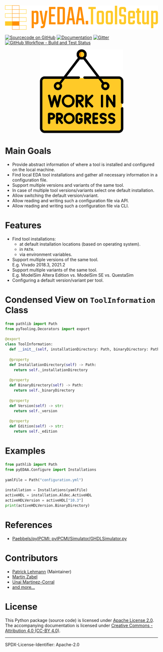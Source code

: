 <p align="center">
  <a title="edaa-org.github.io/pyEDAA.Configuration" href="https://edaa-org.github.io/pyEDAA.Configuration"><img height="80px" src="doc/_static/logo.svg"/></a>
</p>

[![Sourcecode on GitHub](https://img.shields.io/badge/pyEDAA-Configuration-ffca28.svg?longCache=true&style=flat-square&logo=GitHub&labelColor=ff8f00)](https://GitHub.com/edaa-org/pyEDAA.Configuration)
[![Documentation](https://img.shields.io/website?longCache=true&style=flat-square&label=edaa-org.github.io%2FpyEDAA.Configuration&logo=GitHub&logoColor=fff&up_color=blueviolet&up_message=Read%20now%20%E2%9E%9A&url=https%3A%2F%2Fedaa-org.github.io%2FpyEDAA.Configuration%2Findex.html)](https://edaa-org.github.io/pyEDAA.Configuration/)
[![Gitter](https://img.shields.io/badge/chat-on%20gitter-4db797.svg?longCache=true&style=flat-square&logo=gitter&logoColor=e8ecef)](https://gitter.im/hdl/community)  
[![GitHub Workflow - Build and Test Status](https://img.shields.io/github/workflow/status/edaa-org/pyEDAA.Configuration/Pipeline/main?longCache=true&style=flat-square&label=Build%20and%20Test&logo=GitHub%20Actions&logoColor=FFFFFF)](https://GitHub.com/edaa-org/pyEDAA.Configuration/actions/workflows/Pipeline.yml)

<!--
[![Sourcecode License](https://img.shields.io/pypi/l/pyEDAA.Configuration?longCache=true&style=flat-square&logo=Apache&label=code)](LICENSE.md)
[![Documentation License](https://img.shields.io/badge/doc-CC--BY%204.0-green?longCache=true&style=flat-square&logo=CreativeCommons&logoColor=fff)](LICENSE.md)

[![PyPI](https://img.shields.io/pypi/v/pyEDAA.Configuration?longCache=true&style=flat-square&logo=PyPI&logoColor=FBE072)](https://pypi.org/project/pyEDAA.Configuration/)
![PyPI - Status](https://img.shields.io/pypi/status/pyEDAA.Configuration?longCache=true&style=flat-square&logo=PyPI&logoColor=FBE072)
![PyPI - Python Version](https://img.shields.io/pypi/pyversions/pyEDAA.Configuration?longCache=true&style=flat-square&logo=PyPI&logoColor=FBE072)

[![Libraries.io status for latest release](https://img.shields.io/librariesio/release/pypi/pyEDAA.Configuration?longCache=true&style=flat-square&logo=Libraries.io&logoColor=fff)](https://libraries.io/github/edaa-org/pyEDAA.Configuration)
[![Codacy - Quality](https://img.shields.io/codacy/grade/39d312bf98244961975559f141c3e000?longCache=true&style=flat-square&logo=Codacy)](https://app.codacy.com/gh/edaa-org/pyEDAA.Configuration)
[![Codacy - Coverage](https://img.shields.io/codacy/coverage/39d312bf98244961975559f141c3e000?longCache=true&style=flat-square&logo=Codacy)](https://app.codacy.com/gh/edaa-org/pyEDAA.Configuration)
[![Codecov - Branch Coverage](https://img.shields.io/codecov/c/github/edaa-org/pyEDAA.Configuration?longCache=true&style=flat-square&logo=Codecov)](https://codecov.io/gh/edaa-org/pyEDAA.Configuration)

[![Dependent repos (via libraries.io)](https://img.shields.io/librariesio/dependent-repos/pypi/pyEDAA.Configuration?longCache=true&style=flat-square&logo=GitHub)](https://GitHub.com/edaa-org/pyEDAA.Configuration/network/dependents)
[![Requires.io](https://img.shields.io/requires/github/edaa-org/pyEDAA.Configuration?longCache=true&style=flat-square)](https://requires.io/github/EDAA-ORG/pyEDAA.Configuration/requirements/?branch=main)
[![Libraries.io SourceRank](https://img.shields.io/librariesio/sourcerank/pypi/pyEDAA.Configuration?longCache=true&style=flat-square)](https://libraries.io/github/edaa-org/pyEDAA.Configuration/sourcerank)
-->

<p align="center">
  <a title="edaa-org.github.io/pyEDAA.Configuration" href="https://edaa-org.github.io/pyEDAA.Configuration"><img height="275px" src="doc/_static/work-in-progress.png"/></a>
</p>


# Main Goals

* Provide abstract information of where a tool is installed and configured on the local machine.
* Find local EDA tool installations and gather all necessary information in a configuration file.
* Support multiple versions and variants of the same tool.
* In case of multiple tool versions/variants select one default installation.
* Allow switching the default version/variant.
* Allow reading and writing such a configuration file via API.
* Allow reading and writing such a configuration file via CLI.


# Features

* Find tool installations:
  * at default installation locations (based on operating system).
  * in `PATH`.
  * via environment variables.
* Support multiple versions of the same tool.  
  E.g. Vivado 2018.3, 2021.2
* Support multiple variants of the same tool.  
  E.g. ModelSim Altera Edition vs. ModelSim SE vs. QuestaSim
* Configuring a default version/variant per tool.


# Condensed View on `ToolInformation` Class

```python
from pathlib import Path
from pyTooling.Decorators import export

@export
class ToolInformation:
  def __init__(self, installationDirectory: Path, binaryDirectory: Path, version: str = None, edition: str = None): ...

  @property
  def InstallationDirectory(self) -> Path:
    return self._installationDirectory

  @property
  def BinaryDirectory(self) -> Path:
    return self._binaryDirectory

  @property
  def Version(self) -> str:
    return self._version

  @property
  def Edition(self) -> str:
    return self._edition
```


# Examples

```python
from pathlib import Path
from pyEDAA.Configure import Installations

yamlFile = Path("configuration.yml")

installation = Installations(yamlFile)
activeHDL = installation.Aldec.ActiveHDL
activeHDLVersion = activeHDL["10.3"]
print(activeHDLVersion.BinaryDirectory)
```


# References

* [Paebbels/pyIPCMI: pyIPCMI/Simulator/GHDLSimulator.py](https://github.com/Paebbels/pyIPCMI/blob/0f91e26f989ca025c9380ff808d1e532614b9593/pyIPCMI/ToolChain/GHDL.py#L70)

# Contributors

* [Patrick Lehmann](https://github.com/Paebbels) (Maintainer)
* [Martin Zabel](https://github.com/mzabeltud)
* [Unai Martinez-Corral](https://github.com/umarcor)
* [and more...](https://github.com/edaa-org/pyEDAA.Configuration/graphs/contributors)


# License

This Python package (source code) is licensed under [Apache License 2.0](LICENSE.md).  
The accompanying documentation is licensed under [Creative Commons - Attribution 4.0 (CC-BY 4.0)](doc/Doc-License.rst).

---
SPDX-License-Identifier: Apache-2.0
